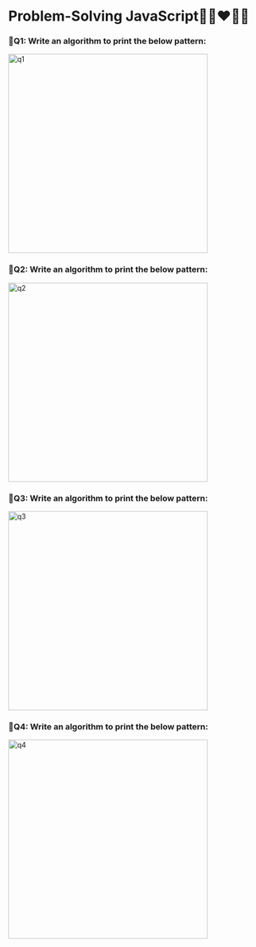 # Problem-Solving JavaScript🧠👀❤️🙅‍♀️
<h3>📌Q1: Write an algorithm to print the below pattern:</h2>
<img width="401" alt="q1" src="https://github.com/mriana9/Problem-Solving/assets/91687711/d85ae6e4-0f85-489d-9ab3-1c52d5c47057">

<h3>📌Q2: Write an algorithm to print the below pattern:</h2>
<img width="401" alt="q2" src="https://github.com/mriana9/Problem-Solving/assets/91687711/3cd35526-4467-48ec-bea4-d3ab50eb6ce3">

<h3>📌Q3: Write an algorithm to print the below pattern:</h2>
<img width="401" alt="q3" src="https://github.com/mriana9/Problem-Solving/assets/91687711/63527b8f-16c2-4486-aca7-7dfd7102a83d">

<h3>📌Q4: Write an algorithm to print the below pattern:</h2>
<img width="401" alt="q4" src="https://github.com/mriana9/Problem-Solving/assets/91687711/ce232cc9-616f-4eef-ae88-bdfa4a899f3e">


